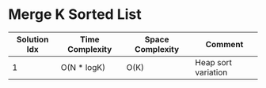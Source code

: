 # Merge K Sorted List

| Solution Idx | Time Complexity | Space Complexity | Comment             |
| ------------ | --------------- | ---------------- | ------------------- |
| 1            | O(N \* logK)    | O(K)             | Heap sort variation |
